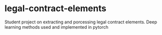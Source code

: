 # legal-contract-elements
Student project on extracting and porcessing legal contract elements. Deep learning methods used and implemented in pytorch

